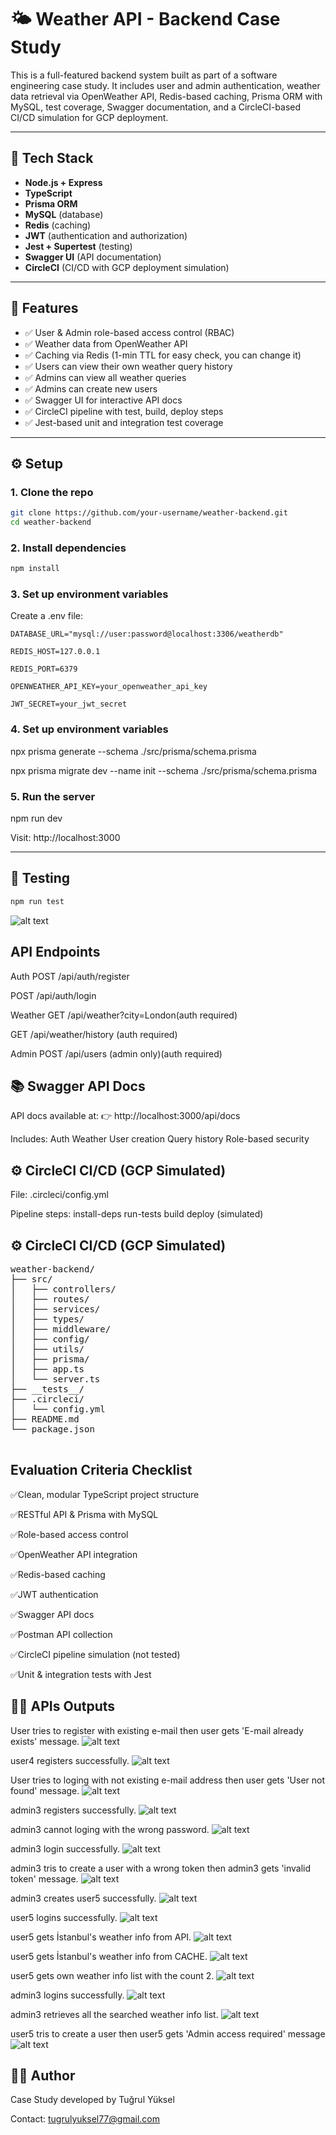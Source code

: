 # 🌤️ Weather API - Backend Case Study

This is a full-featured backend system built as part of a software engineering case study. It includes user and admin authentication, weather data retrieval via OpenWeather API, Redis-based caching, Prisma ORM with MySQL, test coverage, Swagger documentation, and a CircleCI-based CI/CD simulation for GCP deployment.

---

## 🧰 Tech Stack

- **Node.js + Express**
- **TypeScript**
- **Prisma ORM**
- **MySQL** (database)
- **Redis** (caching)
- **JWT** (authentication and authorization)
- **Jest + Supertest** (testing)
- **Swagger UI** (API documentation)
- **CircleCI** (CI/CD with GCP deployment simulation)

---

## 🚀 Features

- ✅ User & Admin role-based access control (RBAC)
- ✅ Weather data from OpenWeather API
- ✅ Caching via Redis (1-min TTL for easy check, you can change it)
- ✅ Users can view their own weather query history
- ✅ Admins can view all weather queries
- ✅ Admins can create new users
- ✅ Swagger UI for interactive API docs
- ✅ CircleCI pipeline with test, build, deploy steps
- ✅ Jest-based unit and integration test coverage

---

## ⚙️ Setup

### 1. Clone the repo

```bash
git clone https://github.com/your-username/weather-backend.git
cd weather-backend
```
### 2. Install dependencies
```bash
npm install
```

### 3. Set up environment variables
Create a .env file:

    DATABASE_URL="mysql://user:password@localhost:3306/weatherdb"

    REDIS_HOST=127.0.0.1

    REDIS_PORT=6379

    OPENWEATHER_API_KEY=your_openweather_api_key

    JWT_SECRET=your_jwt_secret

### 4. Set up environment variables
npx prisma generate --schema ./src/prisma/schema.prisma

npx prisma migrate dev --name init --schema ./src/prisma/schema.prisma

### 5. Run the server
npm run dev

Visit: http://localhost:3000

---

## 🧪 Testing
```bash
npm run test
```
![alt text](image-14.png)

## API Endpoints
Auth
POST /api/auth/register

POST /api/auth/login

Weather
GET /api/weather?city=London(auth required)

GET /api/weather/history (auth required)

Admin
POST /api/users (admin only)(auth required)


## 📚 Swagger API Docs
API docs available at:
👉 http://localhost:3000/api/docs

Includes:
Auth
Weather
User creation
Query history
Role-based security

## ⚙️ CircleCI CI/CD (GCP Simulated)
File: .circleci/config.yml

Pipeline steps:
install-deps
run-tests
build
deploy (simulated)

## ⚙️ CircleCI CI/CD (GCP Simulated)
<pre lang="md">
weather-backend/
├── src/
│   ├── controllers/
│   ├── routes/
│   ├── services/
│   ├── types/
│   ├── middleware/
│   ├── config/
│   ├── utils/
│   ├── prisma/
│   ├── app.ts
│   └── server.ts
├── __tests__/
├── .circleci/
│   └── config.yml
├── README.md
└── package.json
 </code> </pre>


## Evaluation Criteria Checklist
 ✅Clean, modular TypeScript project structure

 ✅RESTful API & Prisma with MySQL

 ✅Role-based access control

 ✅OpenWeather API integration

 ✅Redis-based caching

 ✅JWT authentication

 ✅Swagger API docs

 ✅Postman API collection

 ✅CircleCI pipeline simulation (not tested)

 ✅Unit & integration tests with Jest

## 👨‍💻 APIs Outputs

User tries to register with existing e-mail then user gets 'E-mail already exists' message.
![alt text](image.png)

user4 registers successfully.
![alt text](image-1.png)

User tries to loging with not existing e-mail address then user gets 'User not found' message.
![alt text](image-2.png)

admin3 registers successfully.
![alt text](image-3.png)

admin3 cannot loging with the wrong password.
![alt text](image-4.png)

admin3 login successfully.
![alt text](image-5.png)

admin3 tris to create a user with a wrong token then admin3 gets 'invalid token' message.
![alt text](image-6.png)

admin3 creates user5 successfully.
![alt text](image-7.png)

user5 logins successfully.
![alt text](image-8.png)

user5 gets İstanbul's weather info from API.
![alt text](image-9.png)

user5 gets İstanbul's weather info from CACHE.
![alt text](image-10.png)

user5 gets own weather info list with the count 2.
![alt text](image-11.png)

admin3 logins successfully.
![alt text](image-12.png)

admin3 retrieves all the searched weather info list.
![alt text](image-13.png)

user5 tris to create a user then user5 gets 'Admin access required' message
![alt text](image-15.png) 

## 👨‍💻 Author
Case Study developed by Tuğrul Yüksel

Contact: tugrulyuksel77@gmail.com